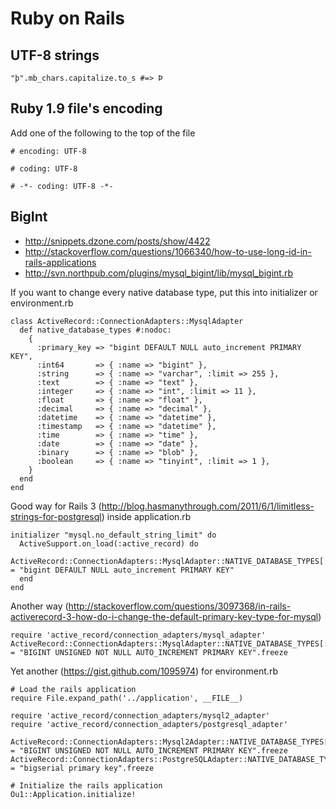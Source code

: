 # Ruby on Rails

## UTF-8 strings

    "þ".mb_chars.capitalize.to_s #=> Þ
	
## Ruby 1.9 file's encoding

Add one of the following to the top of the file

    # encoding: UTF-8

    # coding: UTF-8

    # -*- coding: UTF-8 -*-
    
## BigInt

* http://snippets.dzone.com/posts/show/4422
* http://stackoverflow.com/questions/1066340/how-to-use-long-id-in-rails-applications
* http://svn.northpub.com/plugins/mysql_bigint/lib/mysql_bigint.rb

If you want to change every native database type, put this into initializer or environment.rb

    class ActiveRecord::ConnectionAdapters::MysqlAdapter
      def native_database_types #:nodoc:
        {
          :primary_key => "bigint DEFAULT NULL auto_increment PRIMARY KEY",
          :int64       => { :name => "bigint" },
          :string      => { :name => "varchar", :limit => 255 },
          :text        => { :name => "text" },
          :integer     => { :name => "int", :limit => 11 },
          :float       => { :name => "float" },
          :decimal     => { :name => "decimal" },
          :datetime    => { :name => "datetime" },
          :timestamp   => { :name => "datetime" },
          :time        => { :name => "time" },
          :date        => { :name => "date" },
          :binary      => { :name => "blob" },
          :boolean     => { :name => "tinyint", :limit => 1 },
        }
      end
    end

Good way for Rails 3 (http://blog.hasmanythrough.com/2011/6/1/limitless-strings-for-postgresql) inside application.rb

    initializer "mysql.no_default_string_limit" do
      ActiveSupport.on_load(:active_record) do
        ActiveRecord::ConnectionAdapters::MysqlAdapter::NATIVE_DATABASE_TYPES[:primay_key] = "bigint DEFAULT NULL auto_increment PRIMARY KEY"
      end
    end

Another way (http://stackoverflow.com/questions/3097368/in-rails-activerecord-3-how-do-i-change-the-default-primary-key-type-for-mysql)

    require 'active_record/connection_adapters/mysql_adapter'
    ActiveRecord::ConnectionAdapters::MysqlAdapter::NATIVE_DATABASE_TYPES[:primary_key] = "BIGINT UNSIGNED NOT NULL AUTO_INCREMENT PRIMARY KEY".freeze

Yet another (https://gist.github.com/1095974) for environment.rb

    # Load the rails application
    require File.expand_path('../application', __FILE__)

    require 'active_record/connection_adapters/mysql2_adapter'
    require 'active_record/connection_adapters/postgresql_adapter'

    ActiveRecord::ConnectionAdapters::Mysql2Adapter::NATIVE_DATABASE_TYPES[:big_primary_key] = "BIGINT UNSIGNED NOT NULL AUTO_INCREMENT PRIMARY KEY".freeze
    ActiveRecord::ConnectionAdapters::PostgreSQLAdapter::NATIVE_DATABASE_TYPES[:big_primary_key] = "bigserial primary key".freeze

    # Initialize the rails application
    Ou1::Application.initialize!
    
